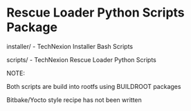 # Rescue Loader Python Scripts Package

installer/ - TechNexion Installer Bash Scripts

scripts/ - TechNexion Rescue Loader Python Scripts

NOTE:

Both scripts are build into rootfs using BUILDROOT packages

Bitbake/Yocto style recipe has not been written

